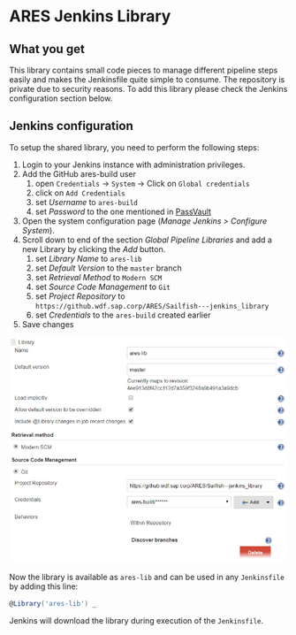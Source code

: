 # ARES Jenkins Library

## What you get

This library contains small code pieces to manage different pipeline steps easily and makes the Jenkinsfile quite simple to consume. 
The repository is private due to security reasons. To add this library please check the Jenkins configuration section below. 


## Jenkins configuration

To setup the shared library, you need to perform the following steps:

1. Login to your Jenkins instance with administration privileges.
1. Add the GitHub ares-build user
	1. open `Credentials` -> `System` -> Click on `Global credentials`
	1. click on `Add Credentials`
	1. set *Username* to `ares-build`
	1. set *Password* to the one mentioned in [PassVault](https://cmp.wdf.sap.corp/passvault/#/pwd/0000168075)
1. Open the system configuration page (*Manage Jenkins > Configure System*).
1. Scroll down to end of the section *Global Pipeline Libraries* and add a new Library by clicking the *Add* button.
    1. set *Library Name* to `ares-lib`
    1. set *Default Version* to the `master` branch
    1. set *Retrieval Method* to `Modern SCM`
    1. set *Source Code Management* to `Git`
	1. set *Project Repository* to `https://github.wdf.sap.corp/ARES/Sailfish---jenkins_library`
	1. set *Credentials* to the `ares-build` created earlier
1. Save changes

![Library Setup](./jenkins_configuration.jpg)

Now the library is available as `ares-lib` and can be used in any
`Jenkinsfile` by adding this line:

```groovy
@Library('ares-lib') _
```

Jenkins will download the library during execution of the `Jenkinsfile`.
